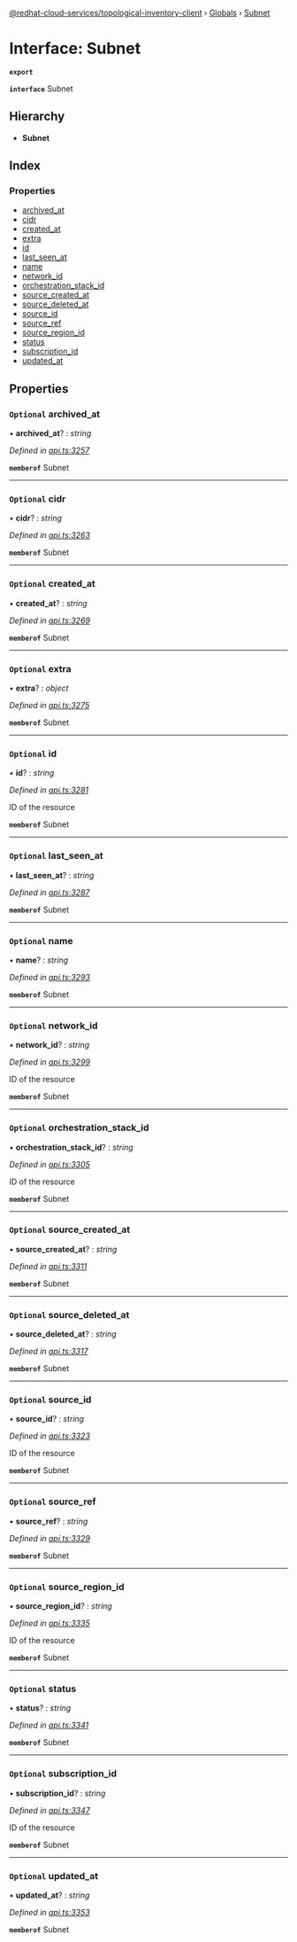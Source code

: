 [@redhat-cloud-services/topological-inventory-client](../README.md) › [Globals](../globals.md) › [Subnet](subnet.md)

# Interface: Subnet

**`export`** 

**`interface`** Subnet

## Hierarchy

* **Subnet**

## Index

### Properties

* [archived_at](subnet.md#optional-archived_at)
* [cidr](subnet.md#optional-cidr)
* [created_at](subnet.md#optional-created_at)
* [extra](subnet.md#optional-extra)
* [id](subnet.md#optional-id)
* [last_seen_at](subnet.md#optional-last_seen_at)
* [name](subnet.md#optional-name)
* [network_id](subnet.md#optional-network_id)
* [orchestration_stack_id](subnet.md#optional-orchestration_stack_id)
* [source_created_at](subnet.md#optional-source_created_at)
* [source_deleted_at](subnet.md#optional-source_deleted_at)
* [source_id](subnet.md#optional-source_id)
* [source_ref](subnet.md#optional-source_ref)
* [source_region_id](subnet.md#optional-source_region_id)
* [status](subnet.md#optional-status)
* [subscription_id](subnet.md#optional-subscription_id)
* [updated_at](subnet.md#optional-updated_at)

## Properties

### `Optional` archived_at

• **archived_at**? : *string*

*Defined in [api.ts:3257](https://github.com/RedHatInsights/javascript-clients.gi/blob/master/packages/topological-inventory/api.ts#L3257)*

**`memberof`** Subnet

___

### `Optional` cidr

• **cidr**? : *string*

*Defined in [api.ts:3263](https://github.com/RedHatInsights/javascript-clients.gi/blob/master/packages/topological-inventory/api.ts#L3263)*

**`memberof`** Subnet

___

### `Optional` created_at

• **created_at**? : *string*

*Defined in [api.ts:3269](https://github.com/RedHatInsights/javascript-clients.gi/blob/master/packages/topological-inventory/api.ts#L3269)*

**`memberof`** Subnet

___

### `Optional` extra

• **extra**? : *object*

*Defined in [api.ts:3275](https://github.com/RedHatInsights/javascript-clients.gi/blob/master/packages/topological-inventory/api.ts#L3275)*

**`memberof`** Subnet

___

### `Optional` id

• **id**? : *string*

*Defined in [api.ts:3281](https://github.com/RedHatInsights/javascript-clients.gi/blob/master/packages/topological-inventory/api.ts#L3281)*

ID of the resource

**`memberof`** Subnet

___

### `Optional` last_seen_at

• **last_seen_at**? : *string*

*Defined in [api.ts:3287](https://github.com/RedHatInsights/javascript-clients.gi/blob/master/packages/topological-inventory/api.ts#L3287)*

**`memberof`** Subnet

___

### `Optional` name

• **name**? : *string*

*Defined in [api.ts:3293](https://github.com/RedHatInsights/javascript-clients.gi/blob/master/packages/topological-inventory/api.ts#L3293)*

**`memberof`** Subnet

___

### `Optional` network_id

• **network_id**? : *string*

*Defined in [api.ts:3299](https://github.com/RedHatInsights/javascript-clients.gi/blob/master/packages/topological-inventory/api.ts#L3299)*

ID of the resource

**`memberof`** Subnet

___

### `Optional` orchestration_stack_id

• **orchestration_stack_id**? : *string*

*Defined in [api.ts:3305](https://github.com/RedHatInsights/javascript-clients.gi/blob/master/packages/topological-inventory/api.ts#L3305)*

ID of the resource

**`memberof`** Subnet

___

### `Optional` source_created_at

• **source_created_at**? : *string*

*Defined in [api.ts:3311](https://github.com/RedHatInsights/javascript-clients.gi/blob/master/packages/topological-inventory/api.ts#L3311)*

**`memberof`** Subnet

___

### `Optional` source_deleted_at

• **source_deleted_at**? : *string*

*Defined in [api.ts:3317](https://github.com/RedHatInsights/javascript-clients.gi/blob/master/packages/topological-inventory/api.ts#L3317)*

**`memberof`** Subnet

___

### `Optional` source_id

• **source_id**? : *string*

*Defined in [api.ts:3323](https://github.com/RedHatInsights/javascript-clients.gi/blob/master/packages/topological-inventory/api.ts#L3323)*

ID of the resource

**`memberof`** Subnet

___

### `Optional` source_ref

• **source_ref**? : *string*

*Defined in [api.ts:3329](https://github.com/RedHatInsights/javascript-clients.gi/blob/master/packages/topological-inventory/api.ts#L3329)*

**`memberof`** Subnet

___

### `Optional` source_region_id

• **source_region_id**? : *string*

*Defined in [api.ts:3335](https://github.com/RedHatInsights/javascript-clients.gi/blob/master/packages/topological-inventory/api.ts#L3335)*

ID of the resource

**`memberof`** Subnet

___

### `Optional` status

• **status**? : *string*

*Defined in [api.ts:3341](https://github.com/RedHatInsights/javascript-clients.gi/blob/master/packages/topological-inventory/api.ts#L3341)*

**`memberof`** Subnet

___

### `Optional` subscription_id

• **subscription_id**? : *string*

*Defined in [api.ts:3347](https://github.com/RedHatInsights/javascript-clients.gi/blob/master/packages/topological-inventory/api.ts#L3347)*

ID of the resource

**`memberof`** Subnet

___

### `Optional` updated_at

• **updated_at**? : *string*

*Defined in [api.ts:3353](https://github.com/RedHatInsights/javascript-clients.gi/blob/master/packages/topological-inventory/api.ts#L3353)*

**`memberof`** Subnet
